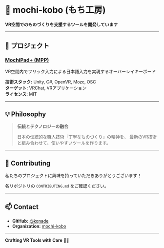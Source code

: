 # 🍡 mochi-kobo (もち工房)

**VR空間でのものづくりを支援するツールを開発しています**

---

## 🚀 プロジェクト

### [MochiPad+ (MPP)](https://github.com/mochi-kobo/mpp)
VR空間内でフリック入力による日本語入力を実現するオーバーレイキーボード

**技術スタック:** Unity, C#, OpenVR, Mozc, OSC  
**ターゲット:** VRChat, VRアプリケーション  
**ライセンス:** MIT

---

## 💡 Philosophy

> **伝統とテクノロジーの融合**
> 
> 日本の伝統的な職人技術「丁寧なものづくり」の精神を、
> 最新のVR技術と組み合わせて、使いやすいツールを作ります。

---

## 🤝 Contributing

私たちのプロジェクトに興味を持っていただきありがとうございます！

各リポジトリの `CONTRIBUTING.md` をご確認ください。

---

## 📫 Contact

- **GitHub:** [@kqnade](https://github.com/kqnade)
- **Organization:** [mochi-kobo](https://github.com/mochi-kobo)

---

**Crafting VR Tools with Care** 🔨✨
